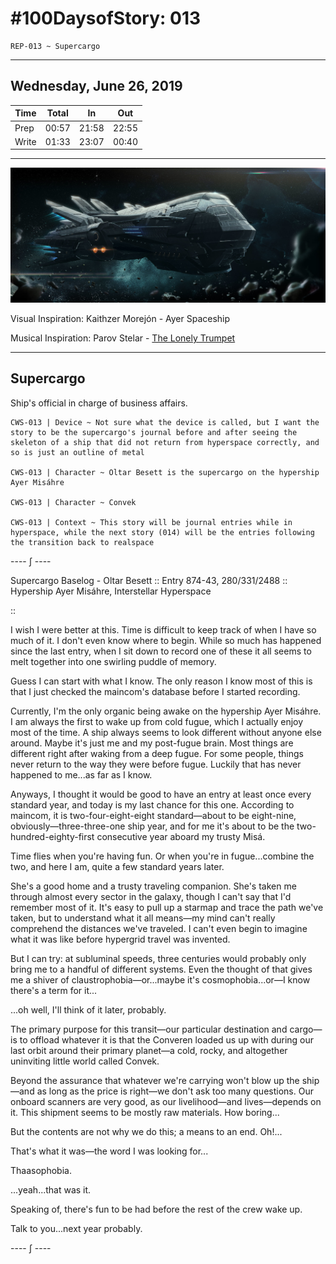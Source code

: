 # #100DaysofStory: 013

    REP-013 ~ Supercargo  

---

## Wednesday, June 26, 2019

| Time  | Total | In    | Out   |
| ----- | ----- | ----- | ----- |
| Prep  | 00:57 | 21:58 | 22:55 |
| Write | 01:33 | 23:07 | 00:40 |

---

![Supercargo Visual Inspiration: Kaithzer Morejón](supercargo.jpg)

Visual Inspiration: Kaithzer Morejón - Ayer Spaceship

Musical Inspiration: Parov Stelar - [The Lonely Trumpet](https://youtu.be/sN0uU9eggEs)

---

## Supercargo

Ship's official in charge of business affairs.

    CWS-013 | Device ~ Not sure what the device is called, but I want the story to be the supercargo's journal before and after seeing the skeleton of a ship that did not return from hyperspace correctly, and so is just an outline of metal

    CWS-013 | Character ~ Oltar Besett is the supercargo on the hypership Ayer Misáhre

    CWS-013 | Character ~ Convek

    CWS-013 | Context ~ This story will be journal entries while in hyperspace, while the next story (014) will be the entries following the transition back to realspace 

---- ∫ ----

Supercargo Baselog - Oltar Besett :: Entry 874-43, 280/331/2488 :: Hypership Ayer Misáhre, Interstellar Hyperspace 

::

I wish I were better at this. Time is difficult to keep track of when I have so much of it. I don't even know where to begin. While so much has happened since the last entry, when I sit down to record one of these it all seems to melt together into one swirling puddle of memory.

Guess I can start with what I know. The only reason I know most of this is that I just checked the maincom's database before I started recording.

Currently, I'm the only organic being awake on the hypership Ayer Misáhre. I am always the first to wake up from cold fugue, which I actually enjoy most of the time. A ship always seems to look different without anyone else around. Maybe it's just me and my post-fugue brain. Most things are different right after waking from a deep fugue. For some people, things never return to the way they were before fugue. Luckily that has never happened to me...as far as I know.

Anyways, I thought it would be good to have an entry at least once every standard year, and today is my last chance for this one. According to maincom, it is two-four-eight-eight standard—about to be eight-nine, obviously—three-three-one ship year, and for me it's about to be the two-hundred-eighty-first consecutive year aboard my trusty Misá.

Time flies when you're having fun. Or when you're in fugue...combine the two, and here I am, quite a few standard years later.

She's a good home and a trusty traveling companion. She's taken me through almost every sector in the galaxy, though I can't say that I'd remember most of it. It's easy to pull up a starmap and trace the path we've taken, but to understand what it all means—my mind can't really comprehend the distances we've traveled. I can't even begin to imagine what it was like before hypergrid travel was invented.

But I can try: at subluminal speeds, three centuries would probably only bring me to a handful of different systems. Even the thought of that gives me a shiver of claustrophobia—or...maybe it's cosmophobia...or—I know there's a term for it...

...oh well, I'll think of it later, probably.

The primary purpose for this transit—our particular destination and cargo—is to offload whatever it is that the Converen loaded us up with during our last orbit around their primary planet—a cold, rocky, and altogether uninviting little world called Convek.

Beyond the assurance that whatever we're carrying won't blow up the ship—and as long as the price is right—we don't ask too many questions. Our onboard scanners are very good, as our livelihood—and lives—depends on it. This shipment seems to be mostly raw materials. How boring...

But the contents are not why we do this; a means to an end. Oh!...

That's what it was—the word I was looking for...

Thaasophobia.

...yeah...that was it.

Speaking of, there's fun to be had before the rest of the crew wake up.

Talk to you...next year probably.

---- ∫ ----

